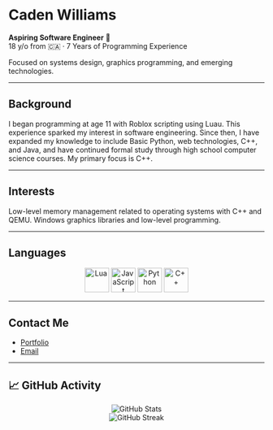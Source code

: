 # Caden Williams

**Aspiring Software Engineer** 🚀  
18 y/o from 🇨🇦 · 7 Years of Programming Experience

Focused on systems design, graphics programming, and emerging technologies.

---

## Background

I began programming at age 11 with Roblox scripting using Luau. This experience sparked my interest in software engineering. Since then, I have expanded my knowledge to include Basic Python, web technologies, C++, and Java, and have continued formal study through high school computer science courses. My primary focus is C++.

---

## Interests
Low-level memory management related to operating systems with C++ and QEMU.
Windows graphics libraries and low-level programming.

---

## Languages

<p align="center">
  <img src="https://www.svgrepo.com/show/373817/lua.svg" alt="Lua" width="48" height="48">
  <img src="https://cdn.iconscout.com/icon/free/png-256/javascript-2038874-1720087.png" alt="JavaScript" width="48" height="48">
  <img src="https://i1.wp.com/qavalidation.com/wp-content/uploads/2018/02/python-logo.png" alt="Python" width="48" height="48">
  <img src="https://iconape.com/wp-content/png_logo_vector/c-3.png" alt="C++" width="48" height="48">
</p>

---

## Contact Me

- [Portfolio](https://yourportfolio.com)
- [Email](mailto:CadenMWilliams2007@Outlook.com)

---

## 📈 GitHub Activity

<p align="center">
  <img src="https://github-readme-stats.vercel.app/api?username=cadenmbond&show_icons=true&count_private=true&theme=radical" alt="GitHub Stats" />
  <br />
  <img src="https://streak-stats.demolab.com?user=cadenmbond&theme=radical" alt="GitHub Streak" />
</p>
